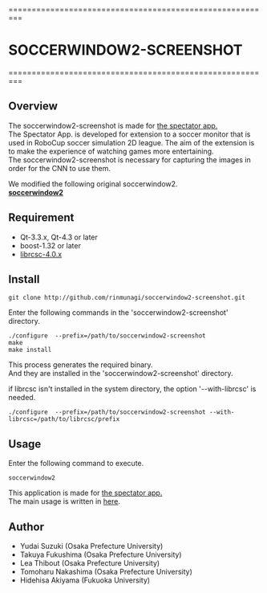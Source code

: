 =========================================================

#  __SOCCERWINDOW2-SCREENSHOT__

=========================================================

## Overview  
The soccerwindow2-screenshot is made for [the spectator app.](https://github.com/rinmunagi/spectator_app)  
The Spectator App. is developed for extension to a soccer monitor that is used in RoboCup soccer simulation 2D league. 
The aim of the extension is to make the experience of watching games more entertaining.  
The soccerwindow2-screenshot is necessary for capturing the images in order for the CNN to use them.  

We modified the following original soccerwindow2.  
 **[soccerwindow2](https://ja.osdn.net/projects/rctools/releases/68532/)**  

## Requirement
 - Qt-3.3.x, Qt-4.3 or later
 - boost-1.32 or later
 - [librcsc-4.0.x](https://ja.osdn.net/projects/rctools/downloads/51941/librcsc-4.1.0.tar.gz/)  

## Install
```
git clone http://github.com/rinmunagi/soccerwindow2-screenshot.git
```
Enter the following commands in the 'soccerwindow2-screenshot' directory.  
```  
./configure  --prefix=/path/to/soccerwindow2-screenshot
make  
make install  
```  

This process generates the required binary.  
And they are installed in the 'soccerwindow2-screenshot' directory.  

if librcsc isn't installed in the system directory, the option '--with-librcsc' is needed.  
```  
./configure  --prefix=/path/to/soccerwindow2-screenshot --with-librcsc=/path/to/librcsc/prefix
```  

## Usage
Enter the following command to execute.  
```  
soccerwindow2 
```  
This application is made for [the spectator app.](https://github.com/rinmunagi/spectator_app)  
The main usage is written in [here](https://github.com/rinmunagi/spectator_app).

## Author
- Yudai Suzuki (Osaka Prefecture University)  
- Takuya Fukushima (Osaka Prefecture University)  
- Lea Thibout (Osaka Prefecture University)  
- Tomoharu Nakashima (Osaka Prefecture University)  
- Hidehisa Akiyama (Fukuoka University)  
